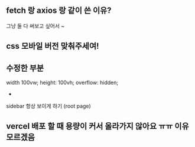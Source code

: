 ## fetch 랑 axios 랑 같이 쓴 이유?
그냥 둘 다 써보고 싶어서 ~

## css 모바일 버전 맞춰주세여!

## 수정한 부분
width 100vw;
height: 100vh;
overflow: hidden;

+
sidebar 항상 보이게 하기 (root page)

## vercel 배포 할 때 용량이 커서 올라가지 않아요 ㅠㅠ 이유 모르겠음
## 